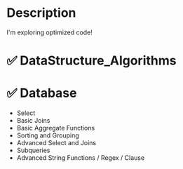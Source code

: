 Description
=============================
I'm exploring optimized code!

# ✅ DataStructure_Algorithms


# ✅ Database
* Select
* Basic Joins
* Basic Aggregate Functions
* Sorting and Grouping
* Advanced Select and Joins
* Subqueries
* Advanced String Functions / Regex / Clause
